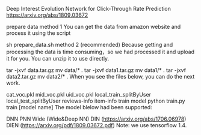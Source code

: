 Deep Interest Evolution Network for Click-Through Rate Prediction
https://arxiv.org/abs/1809.03672

prepare data
method 1
You can get the data from amazon website and process it using the script

sh prepare_data.sh
method 2 (recommended)
Because getting and processing the data is time consuming，so we had processed it and upload it for you. You can unzip it to use directly.

tar -jxvf data.tar.gz
mv data/* .
tar -jxvf data1.tar.gz
mv data1/* .
tar -jxvf data2.tar.gz
mv data2/* .
When you see the files below, you can do the next work.

cat_voc.pkl
mid_voc.pkl
uid_voc.pkl
local_train_splitByUser
local_test_splitByUser
reviews-info
item-info
train model
python train.py train [model name] 
The model blelow had been supported:

DNN
PNN
Wide (Wide&Deep NN)
DIN (https://arxiv.org/abs/1706.06978)
DIEN (https://arxiv.org/pdf/1809.03672.pdf)
Note: we use tensorflow 1.4.